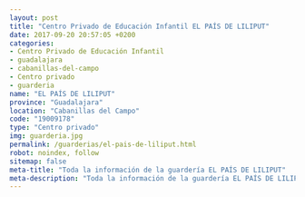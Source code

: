 ```yaml
---
layout: post
title: "Centro Privado de Educación Infantil EL PAÍS DE LILIPUT"
date: 2017-09-20 20:57:05 +0200
categories:
- Centro Privado de Educación Infantil
- guadalajara
- cabanillas-del-campo
- Centro privado
- guarderia
name: "EL PAÍS DE LILIPUT"
province: "Guadalajara"
location: "Cabanillas del Campo"
code: "19009178"
type: "Centro privado"
img: guarderia.jpg
permalink: /guarderias/el-pais-de-liliput.html
robot: noindex, follow
sitemap: false
meta-title: "Toda la información de la guardería EL PAÍS DE LILIPUT"
meta-description: "Toda la información de la guardería EL PAÍS DE LILIPUT"
---
```

